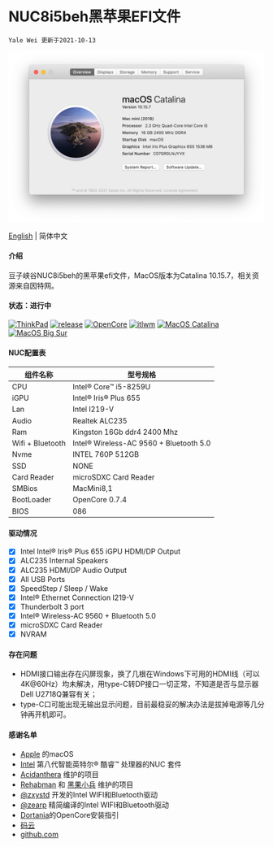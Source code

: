 # NUC8i5beh黑苹果EFI文件
`Yale Wei 更新于2021-10-13`

![Hackintosh](AboutThisMac.png)

[English](./README.md) | 简体中文

#### 介绍
豆子峡谷NUC8i5beh的黑苹果efi文件，MacOS版本为Catalina 10.15.7，相关资源来自因特网。

#### 状态：进行中
[![ThinkPad](https://img.shields.io/badge/NUC-NUC8i5BEH-blue.svg)](https://ark.intel.com/content/www/cn/zh/ark/products/126148/intel-nuc-kit-nuc8i5beh.html?wapkw=nuc8i5beh) [![release](https://img.shields.io/badge/Download-latest-brightgreen.svg)](https://gitee.com/yalewei/nuc8i5beh/releases) [![OpenCore](https://img.shields.io/badge/OpenCore-0.7.4-blue.svg)](https://github.com/acidanthera/OpenCorePkg/releases/latest) [![itlwm](https://img.shields.io/badge/itlwm-2.0-blue.svg)](https://github.com/OpenIntelWireless/itlwm/releases) [![MacOS Catalina](https://img.shields.io/badge/macOS-10.15.7-brightgreen.svg)](https://www.apple.com/macos/catalina/) [![MacOS Big Sur](https://img.shields.io/badge/macOS-11.6-purple.svg)](https://www.apple.com/macos/big-sur/)

#### NUC配置表

| 组件名称          | 型号规格                                  |
| ---------------- | ---------------------------------------|
| CPU              | Intel® Core™ i5-8259U                  |
| iGPU             | Intel® Iris® Plus 655                  |
| Lan              | Intel I219-V                           |
| Audio            | Realtek ALC235                         |
| Ram              | Kingston 16Gb ddr4 2400 Mhz           |
| Wifi + Bluetooth | Intel® Wireless-AC 9560 + Bluetooth 5.0|
| Nvme             | INTEL 760P 512GB                       |
| SSD              | NONE                                   |
| Card Reader      | microSDXC Card Reader                  |
| SMBios           | MacMini8,1                             |
| BootLoader       | OpenCore 0.7.4                         |
| BIOS             | 086                         |

#### 驱动情况

- [x] Intel Intel® Iris® Plus 655 iGPU HDMI/DP Output
- [x] ALC235 Internal Speakers
- [x] ALC235 HDMI/DP Audio Output
- [x] All USB Ports 
- [x] SpeedStep / Sleep / Wake
- [x] Intel® Ethernet Connection I219-V
- [x] Thunderbolt 3 port
- [x] Intel® Wireless-AC 9560 + Bluetooth 5.0
- [x] microSDXC Card Reader
- [x] NVRAM

#### 存在问题
- HDMI接口输出存在闪屏现象，换了几根在Windows下可用的HDMI线（可以4K@60Hz）均未解决，用type-C转DP接口一切正常，不知道是否与显示器Dell U2718Q兼容有关；
- type-C口可能出现无输出显示问题，目前最稳妥的解决办法是拔掉电源等几分钟再开机即可。

#### 感谢名单

- [Apple](https://www.apple.com) 的macOS
- [Intel](https://ark.intel.com/content/www/cn/zh/ark/products/series/129705/intel-nuc-kit-with-8th-generation-intel-core-processors.html) 第八代智能英特尔® 酷睿™ 处理器的NUC 套件
- [Acidanthera](https://github.com/acidanthera) 维护的项目
- [Rehabman](https://github.com/RehabMan) 和 [黑果小兵](https://github.com/daliansky) 维护的项目
- [@zxystd](https://github.com/OpenIntelWireless/itlwm) 开发的Intel WIFI和Bluetooth驱动
- [@zearp](https://github.com/zearp/Nucintosh) 精简编译的Intel WIFI和Bluetooth驱动
- [Dortania](https://dortania.github.io/OpenCore-Install-Guide/)的OpenCore安装指引
- [码云](https://gitee.com) 
- [github.com](https://github.com) 



